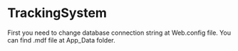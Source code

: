 TrackingSystem
==============

First you need to change database connection string at Web.config file.
You can find .mdf file at App_Data folder.